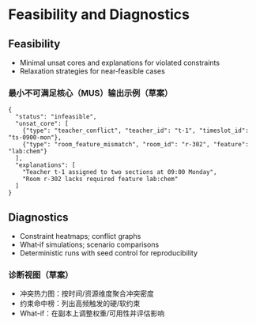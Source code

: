 # Feasibility and Diagnostics

## Feasibility

- Minimal unsat cores and explanations for violated constraints
- Relaxation strategies for near‑feasible cases

### 最小不可满足核心（MUS）输出示例（草案）

```
{
  "status": "infeasible",
  "unsat_core": [
    {"type": "teacher_conflict", "teacher_id": "t-1", "timeslot_id": "ts-0900-mon"},
    {"type": "room_feature_mismatch", "room_id": "r-302", "feature": "lab:chem"}
  ],
  "explanations": [
    "Teacher t-1 assigned to two sections at 09:00 Monday",
    "Room r-302 lacks required feature lab:chem"
  ]
}
```

## Diagnostics

- Constraint heatmaps; conflict graphs
- What‑if simulations; scenario comparisons
- Deterministic runs with seed control for reproducibility

### 诊断视图（草案）

- 冲突热力图：按时间/资源维度聚合冲突密度
- 约束命中榜：列出高频触发的硬/软约束
- What-if：在副本上调整权重/可用性并评估影响
